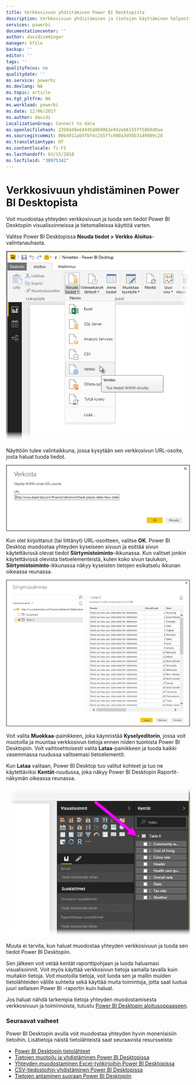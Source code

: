 ```yaml
---
title: Verkkosivuun yhdistäminen Power BI Desktopista
description: Verkkosivuun yhdistäminen ja tietojen käyttäminen helposti Power BI Desktopissa
services: powerbi
documentationcenter: ''
author: davidiseminger
manager: kfile
backup: ''
editor: ''
tags: ''
qualityfocus: no
qualitydate: ''
ms.service: powerbi
ms.devlang: NA
ms.topic: article
ms.tgt_pltfrm: NA
ms.workload: powerbi
ms.date: 12/06/2017
ms.author: davidi
LocalizationGroup: Connect to data
ms.openlocfilehash: 23984d8e64445d869062e942eb6155ff58b0d0ae
ms.sourcegitcommit: 00b4911ab5fbf4c2d5ffc000a3d95b3149909c28
ms.translationtype: HT
ms.contentlocale: fi-FI
ms.lasthandoff: 03/15/2018
ms.locfileid: "30975342"
---
```

# <a name="connect-to-a-web-page-from-power-bi-desktop"></a>Verkkosivuun yhdistäminen Power BI Desktopista
Voit muodostaa yhteyden verkkosivuun ja tuoda sen tiedot Power BI Desktopiin visualisoinneissa ja tietomalleissa käyttöä varten.

Valitse Power BI Desktopissa **Nouda tiedot > Verkko** **Aloitus**-valintanauhasta.

![](media/desktop-connect-to-web/connect-to-web_1.png)

Näyttöön tulee valintaikkuna, jossa kysytään sen verkkosivun URL-osoite, josta haluat tuoda tiedot.

![](media/desktop-connect-to-web/connect-to-web_2.png)

Kun olet kirjoittanut (tai liittänyt) URL-osoitteen, valitse **OK**. Power BI Desktop muodostaa yhteyden kyseiseen sivuun ja esittää sivun käytettävissä olevat tiedot **Siirtymistoiminto**-ikkunassa. Kun valitset jonkin käytettävissä olevista tietoelementeistä, kuten koko sivun taulukon, **Siirtymistoiminto**-ikkunassa näkyy kyseisten tietojen esikatselu ikkunan oikeassa reunassa.

![](media/desktop-connect-to-web/connect-to-web_3.png)

Voit valita **Muokkaa**-painikkeen, joka käynnistää **Kyselyeditorin**, jossa voit muotoilla ja muuntaa verkkosivun tietoja ennen niiden tuomista Power BI Desktopiin. Voit vaihtoehtoisesti valita **Lataa**-painikkeen ja tuoda kaikki vasemmassa ruudussa valitsemasi tietoelementit.

Kun **Lataa** valitaan, Power BI Desktop tuo valitut kohteet ja tuo ne käytettäviksi **Kentät**-ruudussa, joka näkyy Power BI Desktopin Raportit-näkymän oikeassa reunassa.

![](media/desktop-connect-to-web/connect-to-web_4.png)

Muuta ei tarvita, kun haluat muodostaa yhteyden verkkosivuun ja tuoda sen tiedot Power BI Desktopiin.

Sen jälkeen voit vetää kentät raporttipohjaan ja luoda haluamasi visualisoinnit. Voit myös käyttää verkkosivun tietoja samalla tavalla kuin muitakin tietoja. Voit muotoilla tietoja, voit luoda sen ja mallin muiden tietolähteiden välille suhteita sekä käyttää muita toimintoja, jotta saat luotua juuri sellaisen Power BI -raportin kuin haluat.

Jos haluat nähdä tarkempia tietoja yhteyden muodostamisesta verkkosivuun ja toiminnoista, tutustu [Power BI Desktopin aloitusoppaaseen](desktop-getting-started.md).

### <a name="next-steps"></a>Seuraavat vaiheet
Power BI Desktopin avulla voit muodostaa yhteyden hyvin monenlaisiin tietoihin. Lisätietoja näistä tietolähteistä saat seuraavista resursseista:

* [Power BI Desktopin tietolähteet](desktop-data-sources.md)
* [Tietojen muotoilu ja yhdistäminen Power BI Desktopissa](desktop-shape-and-combine-data.md)
* [Yhteyden muodostaminen Excel-työkirjoihin Power BI Desktopissa](desktop-connect-excel.md)   
* [CSV-tiedostoihin yhdistäminen Power BI Desktopissa](desktop-connect-csv.md)   
* [Tietojen antaminen suoraan Power BI Desktopiin](desktop-enter-data-directly-into-desktop.md)   

